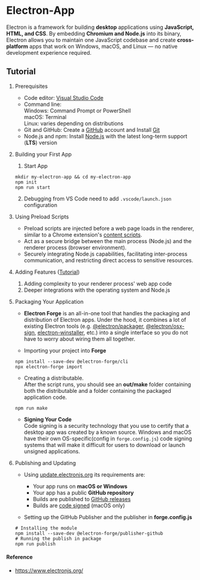 # Electron-App

Electron is a framework for building **desktop** applications using **JavaScript, HTML, and CSS**. By embedding **Chromium and Node.js** into its binary, Electron allows you to maintain one JavaScript codebase and create **cross-platform** apps that work on Windows, macOS, and Linux — no native development experience required.

## Tutorial

1. Prerequisites

   - Code editor: [Visual Studio Code](https://code.visualstudio.com/)
   - Command line:  
     Windows: Command Prompt or PowerShell  
     macOS: Terminal  
     Linux: varies depending on distributions
   - Git and GitHub: Create a [GitHub](https://github.com/) account and Install [Git](https://git-scm.com/)
   - Node.js and npm: Install [Node.js](https://nodejs.org/en/download/) with the latest long-term support (**LTS**) version

2. Building your First App
   1. Start App
   ```node
   mkdir my-electron-app && cd my-electron-app
   npm init
   npm run start
   ```
   2. Debugging from VS Code need to add `.vscode/launch.json` configuration
3. Using Preload Scripts
   - Preload scripts are injected before a web page loads in the renderer, similar to a Chrome extension's [content scripts](https://developer.chrome.com/docs/extensions/develop/concepts/content-scripts).
   - Act as a secure bridge between the main process (Node.js) and the renderer process (browser environment).
   - Securely integrating Node.js capabilities, facilitating inter-process communication, and restricting direct access to sensitive resources.
4. Adding Features ([Tutorial](https://www.electronjs.org/docs/latest/tutorial/examples))
   1. Adding complexity to your renderer process' web app code
   2. Deeper integrations with the operating system and Node.js
5. Packaging Your Application

   - **Electron Forge** is an all-in-one tool that handles the packaging and distribution of Electron apps. Under the hood, it combines a lot of existing Electron tools (e.g. [@electron/packager](https://github.com/electron/packager), [@electron/osx-sign](https://github.com/electron/osx-sign), [electron-winstaller](https://github.com/electron/windows-installer), etc.) into a single interface so you do not have to worry about wiring them all together.

   - Importing your project into **Forge**

   ```node
   npm install --save-dev @electron-forge/cli
   npx electron-forge import
   ```

   - Creating a distributable.  
     After the script runs, you should see an **out/make** folder containing both the distributable and a folder containing the packaged application code.

   ```node
   npm run make
   ```

   - **Signing Your Code**  
     Code signing is a security technology that you use to certify that a desktop app was created by a known source. Windows and macOS have their own OS-specific(config in `forge.config.js`) code signing systems that will make it difficult for users to download or launch unsigned applications.

6. Publishing and Updating

   - Using [update.electronjs.org](https://update.electronjs.org) its requirements are:

     - Your app runs on **macOS or Windows**
     - Your app has a public **GitHub repository**
     - Builds are published to [GitHub releases](https://docs.github.com/en/repositories/releasing-projects-on-github/managing-releases-in-a-repository)
     - Builds are [code signed](https://www.electronjs.org/docs/latest/tutorial/code-signing) (macOS only)

   - Setting up the GitHub Publisher and the publisher in **forge.config.js**

   ```node
   # Installing the module
   npm install --save-dev @electron-forge/publisher-github
   # Running the publish in package
   npm run publish
   ```

#### Reference

- https://www.electronjs.org/
